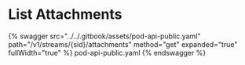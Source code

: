 # List Attachments

{% swagger src="../../.gitbook/assets/pod-api-public.yaml" path="/v1/streams/{sid}/attachments" method="get" expanded="true" fullWidth="true" %} pod-api-public.yaml {% endswagger %}
